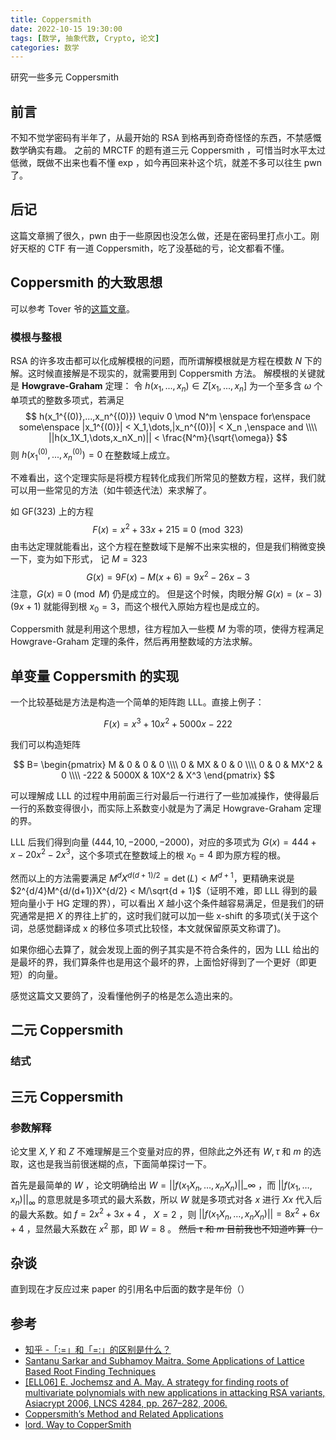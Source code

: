 ```yaml
---
title: Coppersmith
date: 2022-10-15 19:30:00
tags: [数学, 抽象代数, Crypto, 论文]
categories: 数学
---
```


研究一些多元 Coppersmith
<!--more-->

## 前言

不知不觉学密码有半年了，从最开始的 RSA 到格再到奇奇怪怪的东西，不禁感慨数学确实有趣。
之前的 MRCTF 的题有道三元 Coppersmith ，可惜当时水平太过低微，既做不出来也看不懂 exp ，如今再回来补这个坑，就差不多可以往生 pwn 了。

## 后记

这篇文章搁了很久，pwn 由于一些原因也没怎么做，还是在密码里打点小工。刚好天枢的 CTF 有一道 Coppersmith，吃了没基础的亏，论文都看不懂。

## Coppersmith 的大致思想

可以参考 Tover 爷的[这篇文章](https://tover.xyz/p/d3factor-coppersmith/#%E6%A8%A1N%E4%B8%8B%E7%9A%84%E4%BA%8C%E5%85%83Coppersmith)。

### 模根与整根

RSA 的许多攻击都可以化成解模根的问题，而所谓解模根就是方程在模数 $N$ 下的解。这时候直接解是不现实的，就需要用到 Coppersmith 方法。
解模根的关键就是 **Howgrave-Graham** 定理：
令 $h(x_1,...,x_n) \in Z[x_1,...,x_n]$ 为一个至多含 $\omega$ 个单项式的整数多项式，若满足
$$
h(x_1^{(0)},...,x_n^{(0)}) \equiv 0 \mod N^m \enspace for\enspace some\enspace |x_1^{(0)}| < X_1,\dots,|x_n^{(0)}| < X_n ,\enspace and  \\\\
||h(x_1X_1,\dots,x_nX_n)|| < \frac{N^m}{\sqrt{\omega}}
$$
则 $h(x_1^{(0)},...,x_n^{(0)}) = 0$ 在整数域上成立。

不难看出，这个定理实际是将模方程转化成我们所常见的整数方程，这样，我们就可以用一些常见的方法（如牛顿迭代法）来求解了。

如 GF(323) 上的方程
$$
F(x) = x^2 + 33x + 215 \equiv 0 \pmod{323}
$$
由韦达定理就能看出，这个方程在整数域下是解不出来实根的，但是我们稍微变换一下，变为如下形式，
记 $M = 323$
$$
G(x) = 9F(x) - M(x+6) = 9x^2 - 26x - 3
$$
注意，$G(x) \equiv 0 \pmod{M}$ 仍是成立的。
但是这个时候，肉眼分解 $G(x) = (x-3)(9x+1)$ 就能得到根 $x_0=3$，而这个根代入原始方程也是成立的。

Coppersmith 就是利用这个思想，往方程加入一些模 $M$ 为零的项，使得方程满足 Howgrave-Graham 定理的条件，然后再用整数域的方法求解。

## 单变量 Coppersmith 的实现

一个比较基础是方法是构造一个简单的矩阵跑 LLL。直接上例子：

$$
F(x) = x^3 + 10x^2 + 5000x − 222
$$

我们可以构造矩阵

$$
B=
\begin{pmatrix}
M & 0 & 0 & 0 \\\\
0 & MX & 0 & 0 \\\\
0 & 0 & MX^2 & 0 \\\\
-222 & 5000X & 10X^2 & X^3
\end{pmatrix}
$$

可以理解成 LLL 的过程中用前面三行对最后一行进行了一些加减操作，使得最后一行的系数变得很小，而实际上系数变小就是为了满足 Howgrave-Graham 定理的界。

LLL 后我们得到向量 $(444, 10, −2000, −2000)$，对应的多项式为 $G(x) = 444+x-20x^2-2x^3$，这个多项式在整数域上的根 $x_0=4$ 即为原方程的根。

然而以上的方法需要满足 $M^dX^{d(d+1)/2} =\det(L) < M^{d+1}$，更精确来说是 $2^{d/4}M^{d/(d+1)}X^{d/2} < M/\sqrt{d + 1}$（证明不难，即 LLL 得到的最短向量小于 HG 定理的界），可以看出 $X$ 越小这个条件越容易满足，但是我们的研究通常是把 $X$ 的界往上扩的，这时我们就可以加一些 x-shift 的多项式(关于这个词，总感觉翻译成 x 的移位多项式比较怪，本文就保留原英文称谓了)。

如果你细心去算了，就会发现上面的例子其实是不符合条件的，因为 LLL 给出的是最坏的界，我们算条件也是用这个最坏的界，上面恰好得到了一个更好（即更短）的向量。

感觉这篇文又要鸽了，没看懂他例子的格是怎么造出来的。

## 二元 Coppersmith

### 结式

## 三元 Coppersmith

### 参数解释

论文里 $X,Y$ 和 $Z$ 不难理解是三个变量对应的界，但除此之外还有 $W,\tau$ 和 $m$ 的选取，这也是我当前很迷糊的点，下面简单探讨一下。

首先是最简单的 $W$ ，论文明确给出 $W=||f(x_1X_n,\dots,x_nX_n)||\_\infty$ ，而 $||f(x_1,\dots,x_n)||_{\infty}$ 的意思就是多项式的最大系数，所以 $W$ 就是多项式对各 $x$ 进行 $Xx$ 代入后的最大系数。如 $f=2x^2+3x+4$ ， $X=2$ ，则 $||f(x_1X_n,\dots,x_nX_n)||=8x^2+6x+4$ ，显然最大系数在 $x^2$ 那，即 $W=8$ 。
~~然后 $\tau$ 和 $m$ 目前我也不知道咋算（）~~

## 杂谈

直到现在才反应过来 paper 的引用名中后面的数字是年份（）

## 参考

- [知乎 -「:=」和「=:」的区别是什么？](https://www.zhihu.com/question/29969904)
- [Santanu Sarkar and Subhamoy Maitra. Some Applications of Lattice Based Root Finding Techniques](https://link.springer.com/chapter/10.1007/11935230_18)
- [[ELL06] E. Jochemsz and A. May. A strategy for finding roots of multivariate polynomials with new applications in attacking RSA variants, Asiacrypt 2006, LNCS 4284, pp. 267–282, 2006.](https://www.cs.umd.edu/~gasarch/TOPICS/attackingRSA.pdf)
- [Coppersmith’s Method and Related Applications](https://www.math.auckland.ac.nz/~sgal018/crypto-book/ch19.pdf)
- [lord. Way to CopperSmith](https://lord-riot.github.io/2021/01/06/Way-to-CopperSmith/)
